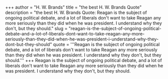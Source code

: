 +++
author = "H. W. Brands"
title = "the best H. W. Brands Quote"
description = "the best H. W. Brands Quote: Reagan is the subject of ongoing political debate, and a lot of liberals don't want to take Reagan any more seriously than they did when he was president. I understand why they don't, but they should."
slug = "reagan-is-the-subject-of-ongoing-political-debate-and-a-lot-of-liberals-dont-want-to-take-reagan-any-more-seriously-than-they-did-when-he-was-president-i-understand-why-they-dont-but-they-should"
quote = '''Reagan is the subject of ongoing political debate, and a lot of liberals don't want to take Reagan any more seriously than they did when he was president. I understand why they don't, but they should.'''
+++
Reagan is the subject of ongoing political debate, and a lot of liberals don't want to take Reagan any more seriously than they did when he was president. I understand why they don't, but they should.
